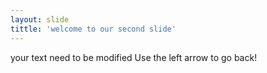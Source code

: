 ```yaml
---
layout: slide
tittle: 'welcome to our second slide'
---
```

your text need to be modified
Use the left arrow to go back!
